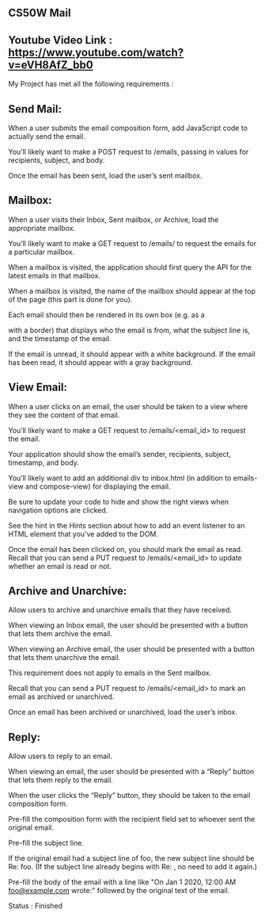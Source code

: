 CS50W Mail
----------

Youtube Video Link : https://www.youtube.com/watch?v=eVH8AfZ_bb0
----------------------------------------------------------------

My Project has met all the following requirements : 

Send Mail:
----------------------------------------------------------------------------------------------------------
When a user submits the email composition form, add JavaScript code to actually send the email.

You’ll likely want to make a POST request to /emails, passing in values for recipients, subject, and body.

Once the email has been sent, load the user’s sent mailbox.

Mailbox:
-------------------------------------------------------------------------------------------------------------------------------------------------------------------------------
When a user visits their Inbox, Sent mailbox, or Archive, load the appropriate mailbox.

You’ll likely want to make a GET request to /emails/<mailbox> to request the emails for a particular mailbox.

When a mailbox is visited, the application should first query the API for the latest emails in that mailbox.

When a mailbox is visited, the name of the mailbox should appear at the top of the page (this part is done for you).

Each email should then be rendered in its own box (e.g. as a <div> with a border) that displays who the email is from, what the subject line is, and the timestamp of the email.

If the email is unread, it should appear with a white background. If the email has been read, it should appear with a gray background.


View Email:
-----------------------------------------------------------------------------------------------------------------------------------------------------------------------------
When a user clicks on an email, the user should be taken to a view where they see the content of that email.

You’ll likely want to make a GET request to /emails/<email_id> to request the email.

Your application should show the email’s sender, recipients, subject, timestamp, and body.

You’ll likely want to add an additional div to inbox.html (in addition to emails-view and compose-view) for displaying the email.

Be sure to update your code to hide and show the right views when navigation options are clicked.

See the hint in the Hints section about how to add an event listener to an HTML element that you’ve added to the DOM.

Once the email has been clicked on, you should mark the email as read. Recall that you can send a PUT request to /emails/<email_id> to update whether an email is read or not.


Archive and Unarchive:
-------------------------------------------------------------------------------------------------------------
Allow users to archive and unarchive emails that they have received.

When viewing an Inbox email, the user should be presented with a button that lets them archive the email.

When viewing an Archive email, the user should be presented with a button that lets them unarchive the email.

This requirement does not apply to emails in the Sent mailbox.

Recall that you can send a PUT request to /emails/<email_id> to mark an email as archived or unarchived.

Once an email has been archived or unarchived, load the user’s inbox.

Reply:
------------------------------------------------------------------------------------------------------------------------------------------------------------------
Allow users to reply to an email.

When viewing an email, the user should be presented with a “Reply” button that lets them reply to the email.

When the user clicks the “Reply” button, they should be taken to the email composition form.

Pre-fill the composition form with the recipient field set to whoever sent the original email.

Pre-fill the subject line.

If the original email had a subject line of foo, the new subject line should be Re: foo. (If the subject line already begins with Re: , no need to add it again.)

Pre-fill the body of the email with a line like "On Jan 1 2020, 12:00 AM foo@example.com wrote:" followed by the original text of the email.


Status : Finished
